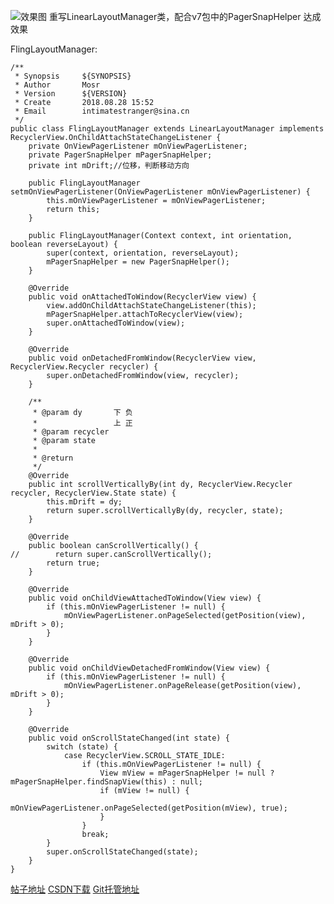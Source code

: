 ![效果图](https://img-blog.csdn.net/20180829104651239?watermark/2/text/aHR0cHM6Ly9ibG9nLmNzZG4ubmV0L3FxNTY5Njk5OTcz/font/5a6L5L2T/fontsize/400/fill/I0JBQkFCMA==/dissolve/70)
重写LinearLayoutManager类，配合v7包中的PagerSnapHelper 达成效果

FlingLayoutManager:

```
/**
 * Synopsis     ${SYNOPSIS}
 * Author		Mosr
 * Version		${VERSION}
 * Create 	    2018.08.28 15:52
 * Email  		intimatestranger@sina.cn
 */
public class FlingLayoutManager extends LinearLayoutManager implements RecyclerView.OnChildAttachStateChangeListener {
    private OnViewPagerListener mOnViewPagerListener;
    private PagerSnapHelper mPagerSnapHelper;
    private int mDrift;//位移，判断移动方向

    public FlingLayoutManager setmOnViewPagerListener(OnViewPagerListener mOnViewPagerListener) {
        this.mOnViewPagerListener = mOnViewPagerListener;
        return this;
    }

    public FlingLayoutManager(Context context, int orientation, boolean reverseLayout) {
        super(context, orientation, reverseLayout);
        mPagerSnapHelper = new PagerSnapHelper();
    }

    @Override
    public void onAttachedToWindow(RecyclerView view) {
        view.addOnChildAttachStateChangeListener(this);
        mPagerSnapHelper.attachToRecyclerView(view);
        super.onAttachedToWindow(view);
    }

    @Override
    public void onDetachedFromWindow(RecyclerView view, RecyclerView.Recycler recycler) {
        super.onDetachedFromWindow(view, recycler);
    }

    /**
     * @param dy       下 负
     *                 上 正
     * @param recycler
     * @param state
     *
     * @return
     */
    @Override
    public int scrollVerticallyBy(int dy, RecyclerView.Recycler recycler, RecyclerView.State state) {
        this.mDrift = dy;
        return super.scrollVerticallyBy(dy, recycler, state);
    }

    @Override
    public boolean canScrollVertically() {
//        return super.canScrollVertically();
        return true;
    }

    @Override
    public void onChildViewAttachedToWindow(View view) {
        if (this.mOnViewPagerListener != null) {
            mOnViewPagerListener.onPageSelected(getPosition(view), mDrift > 0);
        }
    }

    @Override
    public void onChildViewDetachedFromWindow(View view) {
        if (this.mOnViewPagerListener != null) {
            mOnViewPagerListener.onPageRelease(getPosition(view), mDrift > 0);
        }
    }

    @Override
    public void onScrollStateChanged(int state) {
        switch (state) {
            case RecyclerView.SCROLL_STATE_IDLE:
                if (this.mOnViewPagerListener != null) {
                    View mView = mPagerSnapHelper != null ? mPagerSnapHelper.findSnapView(this) : null;
                    if (mView != null) {
                        mOnViewPagerListener.onPageSelected(getPosition(mView), true);
                    }
                }
                break;
        }
        super.onScrollStateChanged(state);
    }
}
```
[帖子地址](https://blog.csdn.net/qq569699973/article/details/82180045)
[CSDN下载](https://download.csdn.net/download/qq569699973/10633151)
[Git托管地址](https://github.com/StrangerMosr/GitUsingProject/tree/master/Flingdemo)
